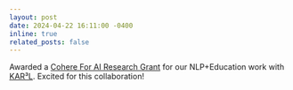 ```yaml
---
layout: post
date: 2024-04-22 16:11:00 -0400
inline: true
related_posts: false
---
```


Awarded a [Cohere For AI Research Grant](https://cohere.com/blog/c4ai-research-grants) for our NLP+Education work with <a target="_blank" href="https://nbalepur.github.io/assets/html/KARL.html">KAR³L</a>. Excited for this collaboration!
